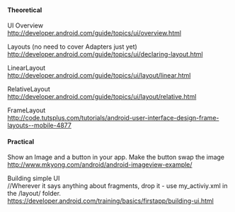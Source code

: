 #### Theoretical
UI Overview  
http://developer.android.com/guide/topics/ui/overview.html

Layouts (no need to cover Adapters just yet)  
http://developer.android.com/guide/topics/ui/declaring-layout.html

LinearLayout  
http://developer.android.com/guide/topics/ui/layout/linear.html

RelativeLayout  
http://developer.android.com/guide/topics/ui/layout/relative.html

FrameLayout  
http://code.tutsplus.com/tutorials/android-user-interface-design-frame-layouts--mobile-4877

#### Practical
Show an Image and a button in your app. Make the button swap the image  
http://www.mkyong.com/android/android-imageview-example/

Building simple UI  
//Wherever it says anything about fragments, drop it - use my_activiy.xml in the /layout/ folder.  
https://developer.android.com/training/basics/firstapp/building-ui.html


